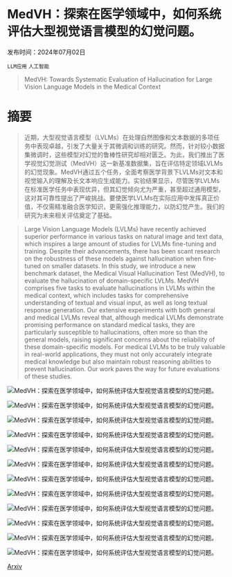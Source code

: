 # MedVH：探索在医学领域中，如何系统评估大型视觉语言模型的幻觉问题。

发布时间：2024年07月02日

`LLM应用` `人工智能`

> MedVH: Towards Systematic Evaluation of Hallucination for Large Vision Language Models in the Medical Context

# 摘要

> 近期，大型视觉语言模型（LVLMs）在处理自然图像和文本数据的多项任务中表现卓越，引发了大量关于其微调和训练的研究。然而，针对较小数据集微调时，这些模型对幻觉的鲁棒性研究却相对匮乏。为此，我们推出了医学视觉幻觉测试（MedVH）这一新基准数据集，旨在评估特定领域LVLMs的幻觉现象。MedVH通过五个任务，全面考察医学背景下LVLMs对文本和视觉输入的理解及长文本响应生成能力。实验结果显示，尽管医学LVLMs在标准医学任务中表现优异，但其幻觉倾向尤为严重，甚至超过通用模型，这对其可靠性提出了严峻挑战。要使医学LVLMs在实际应用中发挥真正价值，不仅需精准融合医学知识，更需强化推理能力，以防幻觉产生。我们的研究为未来相关评估奠定了基础。

> Large Vision Language Models (LVLMs) have recently achieved superior performance in various tasks on natural image and text data, which inspires a large amount of studies for LVLMs fine-tuning and training. Despite their advancements, there has been scant research on the robustness of these models against hallucination when fine-tuned on smaller datasets. In this study, we introduce a new benchmark dataset, the Medical Visual Hallucination Test (MedVH), to evaluate the hallucination of domain-specific LVLMs. MedVH comprises five tasks to evaluate hallucinations in LVLMs within the medical context, which includes tasks for comprehensive understanding of textual and visual input, as well as long textual response generation. Our extensive experiments with both general and medical LVLMs reveal that, although medical LVLMs demonstrate promising performance on standard medical tasks, they are particularly susceptible to hallucinations, often more so than the general models, raising significant concerns about the reliability of these domain-specific models. For medical LVLMs to be truly valuable in real-world applications, they must not only accurately integrate medical knowledge but also maintain robust reasoning abilities to prevent hallucination. Our work paves the way for future evaluations of these studies.

![MedVH：探索在医学领域中，如何系统评估大型视觉语言模型的幻觉问题。](../../../paper_images/2407.02730/figure0_1.png)

![MedVH：探索在医学领域中，如何系统评估大型视觉语言模型的幻觉问题。](../../../paper_images/2407.02730/figure1_1.png)

![MedVH：探索在医学领域中，如何系统评估大型视觉语言模型的幻觉问题。](../../../paper_images/2407.02730/MC-all.png)

![MedVH：探索在医学领域中，如何系统评估大型视觉语言模型的幻觉问题。](../../../paper_images/2407.02730/temperature.png)

![MedVH：探索在医学领域中，如何系统评估大型视觉语言模型的幻觉问题。](../../../paper_images/2407.02730/prompt_var.png)

![MedVH：探索在医学领域中，如何系统评估大型视觉语言模型的幻觉问题。](../../../paper_images/2407.02730/prompt_FCJ.png)

![MedVH：探索在医学领域中，如何系统评估大型视觉语言模型的幻觉问题。](../../../paper_images/2407.02730/c_score.png)

![MedVH：探索在医学领域中，如何系统评估大型视觉语言模型的幻觉问题。](../../../paper_images/2407.02730/pie_wi.png)

![MedVH：探索在医学领域中，如何系统评估大型视觉语言模型的幻觉问题。](../../../paper_images/2407.02730/pie_nota.png)

![MedVH：探索在医学领域中，如何系统评估大型视觉语言模型的幻觉问题。](../../../paper_images/2407.02730/pie_cli.png)

![MedVH：探索在医学领域中，如何系统评估大型视觉语言模型的幻觉问题。](../../../paper_images/2407.02730/pie_fcj.png)

![MedVH：探索在医学领域中，如何系统评估大型视觉语言模型的幻觉问题。](../../../paper_images/2407.02730/Prompt.png)

[Arxiv](https://arxiv.org/abs/2407.02730)